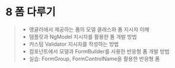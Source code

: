 8 폼 다루기
======================

>    - 앵귤러에서 제공하는 폼의 모델 클래스와 폼 지시자 이해
>    - 템플릿과 NgModel 지시자를 활용한 폼 개발 방법
>    - 커스텀 Validator 지시자를 작성하는 방법
>    - 컴포넌트에서 모델과 FormBuilder를 사용한 반응형 폼 개발 방법
>    - 실습: FormGroup, FormControlName을 활용한 반응형 폼


